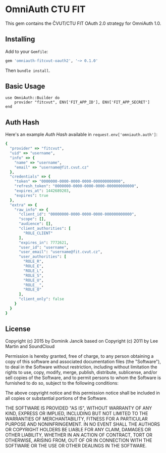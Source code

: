 # OmniAuth CTU FIT

This gem contains the ČVUT/CTU FIT OAuth 2.0 strategy for OmniAuth 1.0.

## Installing

Add to your `Gemfile`:

```ruby
gem 'omniauth-fitcvut-oauth2', '~> 0.1.0'
```

Then `bundle install`.

## Basic Usage

    use OmniAuth::Builder do
    	provider "fitcvut", ENV['FIT_APP_ID'], ENV['FIT_APP_SECRET']
    end

## Auth Hash

Here's an example *Auth Hash* available in `request.env['omniauth.auth']`:
```ruby
{
  "provider" => "fitcvut",
  "uid" => "username",
  "info" => {
    "name" => "username",
    "email" => "username@fit.cvut.cz"
  },
  "credentials" => {
    "token" => "0000000-0000-0000-0000-000000000000",
    "refresh_token": "0000000-0000-0000-0000-000000000000",
    "expires_at": 1442689203,
    "expires": true
  },
  "extra" => {
    "raw_info" => {
      "client_id": "00000000-0000-0000-0000-000000000000",
      "scope": [],
      "audience": [],
      "client_authorities": [
        "ROLE_CLIENT"
      ],
      "expires_in": 7772621,
      "user_id": "username",
      "user_email": "username@fit.cvut.cz",
      "user_authorities": [
        "ROLE_R",
        "ROLE_E",
        "ROLE_L",
        "ROLE_S",
        "ROLE_U",
        "ROLE__",
        "ROLE_O"
      ],
      "client_only": false
    }
  }
}
```

## License

Copyright (c) 2015 by Dominik Jancik based on
Copyright (c) 2011 by Lee Martin and SoundCloud 

Permission is hereby granted, free of charge, to any person obtaining a copy of this software and associated documentation files (the "Software"), to deal in the Software without restriction, including without limitation the rights to use, copy, modify, merge, publish, distribute, sublicense, and/or sell copies of the Software, and to permit persons to whom the Software is furnished to do so, subject to the following conditions:

The above copyright notice and this permission notice shall be included in all copies or substantial portions of the Software.

THE SOFTWARE IS PROVIDED "AS IS", WITHOUT WARRANTY OF ANY KIND, EXPRESS OR IMPLIED, INCLUDING BUT NOT LIMITED TO THE WARRANTIES OF MERCHANTABILITY, FITNESS FOR A PARTICULAR PURPOSE AND NONINFRINGEMENT. IN NO EVENT SHALL THE AUTHORS OR COPYRIGHT HOLDERS BE LIABLE FOR ANY CLAIM, DAMAGES OR OTHER LIABILITY, WHETHER IN AN ACTION OF CONTRACT, TORT OR OTHERWISE, ARISING FROM, OUT OF OR IN CONNECTION WITH THE SOFTWARE OR THE USE OR OTHER DEALINGS IN THE SOFTWARE.